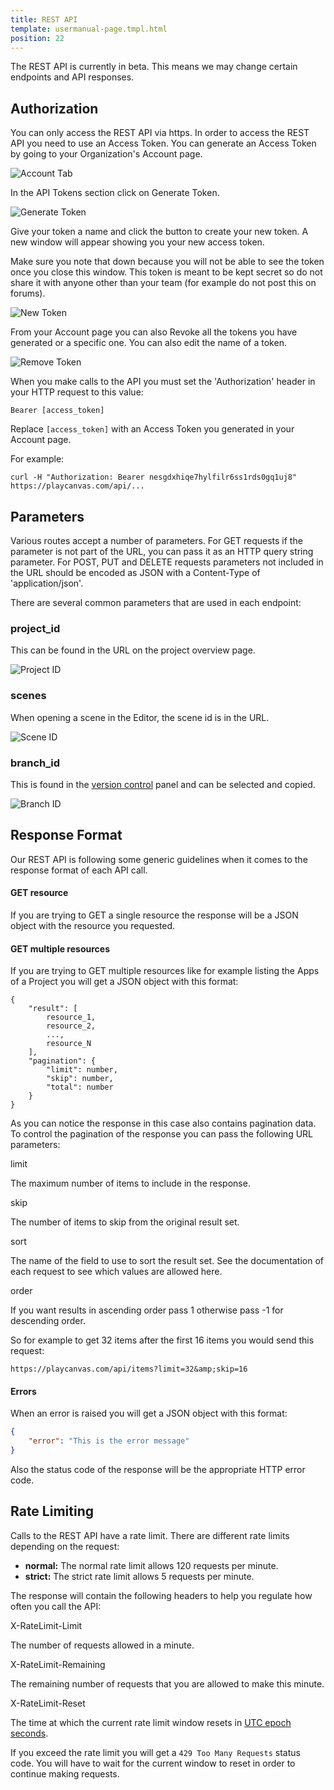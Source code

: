 ```yaml
---
title: REST API
template: usermanual-page.tmpl.html
position: 22
---
```


<div class="alert alert-info">
    The REST API is currently in beta. This means we may change certain endpoints and API responses.
</div>

## Authorization

You can only access the REST API via https. In order to access the REST API you need to use an Access Token. You can generate an Access Token by going to your Organization's Account page.

![Account Tab][4]

In the API Tokens section click on Generate Token.

![Generate Token][1]

Give your token a name and click the button to create your new token. A new window will appear showing you your new access token.

Make sure you note that down because you will not be able to see the token once you close this window. This token is meant to be kept secret so do not share it with anyone other than your team (for example do not post this on forums).

![New Token][2]

From your Account page you can also Revoke all the tokens you have generated or a specific one. You can also edit the name of a token.

![Remove Token][3]

When you make calls to the API you must set the 'Authorization' header in your HTTP request to this value:

```none
Bearer [access_token]
```

Replace `[access_token]` with an Access Token you generated in your Account page.

For example:

```none
curl -H "Authorization: Bearer nesgdxhiqe7hylfilr6ss1rds0gq1uj8" https://playcanvas.com/api/...
```

## Parameters

Various routes accept a number of parameters. For GET requests if the parameter is not part of the URL, you can pass it as an HTTP query string parameter. For POST, PUT and DELETE requests parameters not included in the URL should be encoded as JSON with a Content-Type of 'application/json'.

There are several common parameters that are used in each endpoint:

### project_id

This can be found in the URL on the project overview page.

![Project ID][6]

### scenes

When opening a scene in the Editor, the scene id is in the URL.

![Scene ID][7]

### branch_id

This is found in the [version control][5] panel and can be selected and copied.

![Branch ID][8]

## Response Format

Our REST API is following some generic guidelines when it comes to the response format of each API call.

#### GET resource

If you are trying to GET a single resource the response will be a JSON object with the resource you requested.

#### GET multiple resources

If you are trying to GET multiple resources like for example listing the Apps of a Project you will get a JSON object with this format:

```none
{
    "result": [
        resource_1,
        resource_2,
        ...,
        resource_N
    ],
    "pagination": {
        "limit": number,
        "skip": number,
        "total": number
    }
}
```

As you can notice the response in this case also contains pagination data. To control the pagination of the response you can pass the following URL parameters:

<div class="params">
<div class="parameter"><span class="param">limit</span><p>The maximum number of items to include in the response.</p></div>
<div class="parameter"><span class="param">skip</span><p>The number of items to skip from the original result set.</p></div>
<div class="parameter"><span class="param">sort</span><p>The name of the field to use to sort the result set. See the documentation of each request to see which values are allowed here.</p></div>
<div class="parameter"><span class="param">order</span><p>If you want results in ascending order pass 1 otherwise pass -1 for descending order.</p></div>
</div>

So for example to get 32 items after the first 16 items you would send this request:

```none
https://playcanvas.com/api/items?limit=32&amp;skip=16
```

#### Errors

When an error is raised you will get a JSON object with this format:

```json
{
    "error": "This is the error message"
}
```

Also the status code of the response will be the appropriate HTTP error code.

## Rate Limiting

Calls to the REST API have a rate limit. There are different rate limits depending on the request:

* **normal:** The normal rate limit allows 120 requests per minute.
* **strict:** The strict rate limit allows 5 requests per minute.

The response will contain the following headers to help you regulate how often you call the API:

<div class="params">
<div class="parameter"><span class="param">X-RateLimit-Limit</span><p>The number of requests allowed in a minute.</p></div>
<div class="parameter"><span class="param">X-RateLimit-Remaining</span><p>The remaining number of requests that you are allowed to make this minute.</p></div>
<div class="parameter"><span class="param">X-RateLimit-Reset</span><p>The time at which the current rate limit window resets in <a href="https://en.wikipedia.org/wiki/Unix_time" target="_blank">UTC epoch seconds</a>.</p></div>
</div>

If you exceed the rate limit you will get a `429 Too Many Requests` status code. You will have to wait for the current window to reset in order to continue making requests.

[1]: /images/user-manual/api/generate-token.png
[2]: /images/user-manual/api/new-token.png
[3]: /images/user-manual/api/remove-token.png
[4]: /images/user-manual/api/account-tab.png
[5]: /user-manual/version-control/
[6]: /images/user-manual/api/project-id.png
[7]: /images/user-manual/api/scene-id.png
[8]: /images/user-manual/api/branch-id.png
